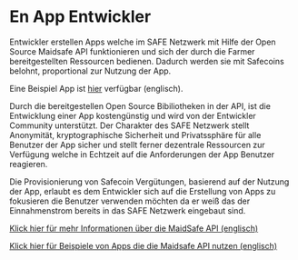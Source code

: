 # En App Entwickler

Entwickler erstellen Apps welche im SAFE Netzwerk mit Hilfe der Open Source Maidsafe API funktionieren und sich der durch die Farmer bereitgestellten Ressourcen bedienen. Dadurch werden sie mit Safecoins belohnt, proportional zur Nutzung der App.

Eine Beispiel App ist [hier](http://blog.maidsafe.net/2014/04/21/safe-network-sample-app-features/) verfügbar (englisch).

Durch die bereitgestellen Open Source Bibiliotheken in der API, ist die Entwicklung einer App kostengünstig und wird von der Entwickler Community unterstützt. Der Charakter des SAFE Netzwerk stellt Anonymität, kryptographische Sicherheit und Privatssphäre für alle Benutzer der App sicher und stellt ferner dezentrale Ressourcen zur Verfügung welche in Echtzeit auf die Anforderungen der App Benutzer reagieren.

Die Provisionierung von Safecoin Vergütungen, basierend auf der Nutzung der App, erlaubt es dem Entwickler sich auf die Erstellung von Apps zu fokusieren die Benutzer verwenden möchten da er weiß das der Einnahmenstrom bereits in das SAFE Netzwerk eingebaut sind.


[Klick hier für mehr Informationen über die MaidSafe API (englisch)](https://github.com/maidsafe/MaidSafe-API/wiki)

[Klick hier für Beispiele von Apps die die Maidsafe API nutzen (englisch)](http://maidsafe.net/maidsafe-examples/)





